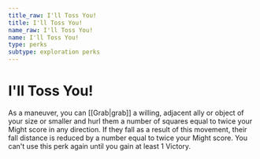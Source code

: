 ```yaml
---
title_raw: I'll Toss You!
title: I'll Toss You!
name_raw: I'll Toss You!
name: I'll Toss You!
type: perks
subtype: exploration perks
---
```


# I'll Toss You!

As a maneuver, you can [[Grab|grab]] a willing, adjacent ally or object of your size or smaller and hurl them a number of squares equal to twice your Might score in any direction. If they fall as a result of this movement, their fall distance is reduced by a number equal to twice your Might score. You can't use this perk again until you gain at least 1 Victory.
